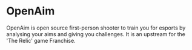 # OpenAim
OpenAim is open source first-person shooter to train you for esports by analysing your aims and giving you challenges. It is an upstream for the 'The Relic' game Franchise.
